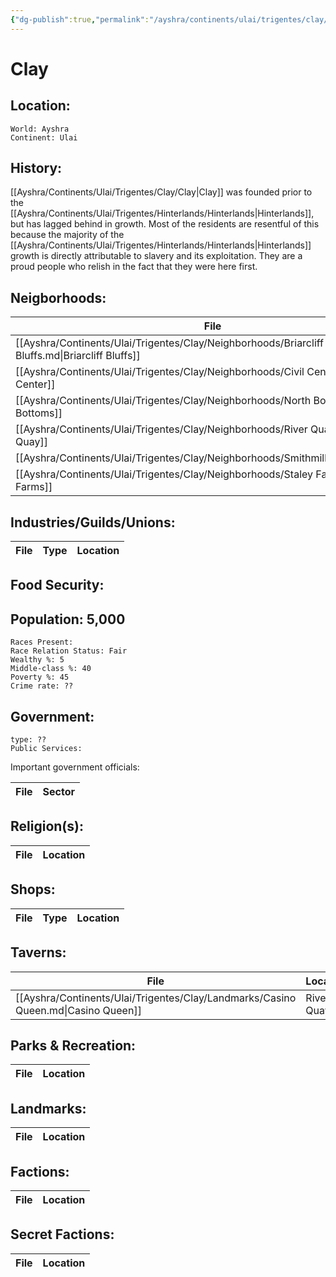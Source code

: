 ```yaml
---
{"dg-publish":true,"permalink":"/ayshra/continents/ulai/trigentes/clay/clay/","dgHomeLink":true,"dgPassFrontmatter":false}
---
```


# Clay

## Location:
	World: Ayshra
	Continent: Ulai
	

## History:
[[Ayshra/Continents/Ulai/Trigentes/Clay/Clay|Clay]] was founded prior to the [[Ayshra/Continents/Ulai/Trigentes/Hinterlands/Hinterlands|Hinterlands]], but has lagged behind in growth. Most of the residents are resentful of this because the majority of the [[Ayshra/Continents/Ulai/Trigentes/Hinterlands/Hinterlands|Hinterlands]] growth is directly attributable to slavery and its exploitation. They are a proud people who relish in the fact that they were here first. 
## Neigborhoods:
| File                                                                                            | Type                            | Summary |
| ----------------------------------------------------------------------------------------------- | ------------------------------- | ------- |
| [[Ayshra/Continents/Ulai/Trigentes/Clay/Neighborhoods/Briarcliff Bluffs.md\|Briarcliff Bluffs]] | residential                     | \-      |
| [[Ayshra/Continents/Ulai/Trigentes/Clay/Neighborhoods/Civil Center.md\|Civil Center]]           | residential/commercial/industry | \-      |
| [[Ayshra/Continents/Ulai/Trigentes/Clay/Neighborhoods/North Bottoms.md\|North Bottoms]]         | industry                        | \-      |
| [[Ayshra/Continents/Ulai/Trigentes/Clay/Neighborhoods/River Quay.md\|River Quay]]               | commercial/industry             | \-      |
| [[Ayshra/Continents/Ulai/Trigentes/Clay/Neighborhoods/Smithmille.md\|Smithmille]]               | residential/industry            | \-      |
| [[Ayshra/Continents/Ulai/Trigentes/Clay/Neighborhoods/Staley Farms.md\|Staley Farms]]           | industry                        | \-      |


## Industries/Guilds/Unions:
| File | Type | Location |
| ---- | ---- | -------- |

## Food Security:

## Population: 5,000 

	Races Present: 
	Race Relation Status: Fair
	Wealthy %: 5
	Middle-class %: 40
	Poverty %: 45
	Crime rate: ??
	

## Government:
	type: ??
	Public Services:

Important government officials:

| File | Sector |
| ---- | ------ |


## Religion(s):
| File | Location |
| ---- | -------- |

## Shops:
| File | Type | Location |
| ---- | ---- | -------- |

## Taverns:
| File                                                                              | Location   |
| --------------------------------------------------------------------------------- | ---------- |
| [[Ayshra/Continents/Ulai/Trigentes/Clay/Landmarks/Casino Queen.md\|Casino Queen]] | River Quay |

## Parks & Recreation:
| File | Location |
| ---- | -------- |

## Landmarks:
| File | Location |
| ---- | -------- |

## Factions:
| File | Location |
| ---- | -------- |

## Secret Factions:
| File | Location |
| ---- | -------- |


